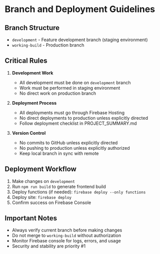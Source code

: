 # Branch and Deployment Guidelines

## Branch Structure

- `development` - Feature development branch (staging environment)
- `working-build` - Production branch

## Critical Rules

1. **Development Work**
   - All development must be done on `development` branch
   - Work must be performed in staging environment
   - No direct work on production branch

2. **Deployment Process**
   - All deployments must go through Firebase Hosting
   - No direct deployments to production unless explicitly directed
   - Follow deployment checklist in PROJECT_SUMMARY.md

3. **Version Control**
   - No commits to GitHub unless explicitly directed
   - No pushing to production unless explicitly authorized
   - Keep local branch in sync with remote

## Deployment Workflow

1. Make changes on `development`
2. Run `npm run build` to generate frontend build
3. Deploy functions (if needed): `firebase deploy --only functions`
4. Deploy site: `firebase deploy`
5. Confirm success on Firebase Console

## Important Notes

- Always verify current branch before making changes
- Do not merge to `working-build` without authorization
- Monitor Firebase console for logs, errors, and usage
- Security and stability are priority #1 